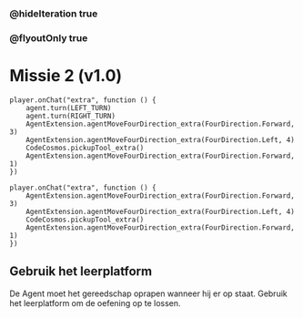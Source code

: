 ### @hideIteration true
### @flyoutOnly true
# Missie 2 (v1.0)

```blocks
player.onChat("extra", function () {
    agent.turn(LEFT_TURN)
    agent.turn(RIGHT_TURN)
    AgentExtension.agentMoveFourDirection_extra(FourDirection.Forward, 3)
    AgentExtension.agentMoveFourDirection_extra(FourDirection.Left, 4)
    CodeCosmos.pickupTool_extra()
    AgentExtension.agentMoveFourDirection_extra(FourDirection.Forward, 1)
})

```

```template
player.onChat("extra", function () {
    AgentExtension.agentMoveFourDirection_extra(FourDirection.Forward, 3)
    AgentExtension.agentMoveFourDirection_extra(FourDirection.Left, 4)
    CodeCosmos.pickupTool_extra()
    AgentExtension.agentMoveFourDirection_extra(FourDirection.Forward, 1)
})
```

## Gebruik het leerplatform
De Agent moet het gereedschap oprapen wanneer hij er op staat.
Gebruik het leerplatform om de oefening op te lossen.